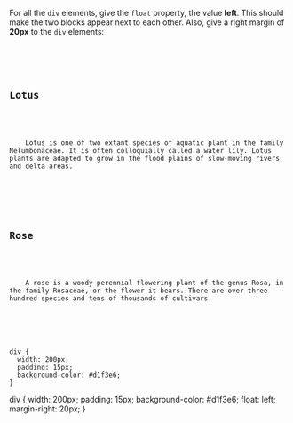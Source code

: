 For all the `div` elements, give the `float` property,
the value **left**. This should make the two blocks appear
next to each other. Also, give a right
margin of **20px** to the `div` elements:

<Editor lang="css" type="exercise">
<code>
<panel lang="html">
<div>
  <h2>Lotus</h2>
  <p>
    Lotus is one of two extant species of aquatic plant in the family Nelumbonaceae. It is often colloquially called a water lily. Lotus plants are adapted to grow in the flood plains of slow-moving rivers and delta areas.
  </p>
</div>
<div>
  <h2>Rose</h2>
  <p>
    A rose is a woody perennial flowering plant of the genus Rosa, in the family Rosaceae, or the flower it bears. There are over three hundred species and tens of thousands of cultivars.
  </p>
</div>
</panel>
<panel lang="css">
div {
  width: 200px;
  padding: 15px;
  background-color: #d1f3e6;
}
</panel>
</code>

<solution>
div {
  width: 200px;
  padding: 15px;
  background-color: #d1f3e6;
  float: left;
  margin-right: 20px;
}
</solution>
</Editor>